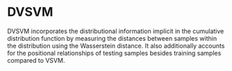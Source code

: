 # DVSVM
DVSVM incorporates the distributional information implicit in the cumulative distribution function by measuring the distances between samples within the distribution using the Wasserstein distance. It also additionally accounts for the positional relationships of testing samples besides training samples compared to VSVM.
